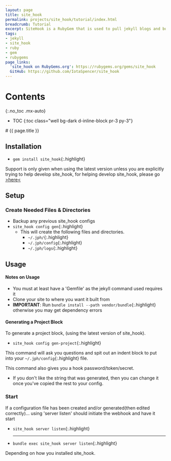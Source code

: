 ```yaml
---
layout: page
title: site_hook
permalink: projects/site_hook/tutorial/index.html
breadcrumb: Tutorial
excerpt: SiteHook is a RubyGem that is used to pull jekyll blogs and build them as a intermediary between a git service webhook and a production server.
tags:
- jekyll
- site_hook
- ruby
- gem
- rubygems
page_links:
  'site_hook on RubyGems.org': https://rubygems.org/gems/site_hook
  GitHub: https://github.com/IotaSpencer/site_hook
---
```

<div class="float-right card bg-dark ml-4 mr-2" style="order: 2;" markdown="1">

# Contents
{:.no_toc .mx-auto}

* TOC
{:toc class="well bg-dark d-inline-block pr-3 py-3"}
</div>

<div markdown="1">
# {{ page.title }}

## Installation

* `gem install site_hook`{:.highlight}

Support is only given when using the latest version unless you are explicitly trying to help develop site_hook,
for helping develop site_hook, please go [>here<](/projects/site_hook/developing/)

## Setup

### Create Needed Files & Directories
* Backup any previous site_hook configs
* `site_hook config gen`{:.highlight}
  * This will create the following files and directories.
    * `~/.jph/`{:.highlight}
    * `~/.jph/config`{:.highlight}
    * `~/.jph/logs`{:.highlight}

## Usage

#### Notes on Usage
* You must at least have a 'Gemfile' as the jekyll command used requires it
* Clone your site to where you want it built from
* **IMPORTANT**: Run `bundle install --path vendor/bundle`{:.highlight}
    otherwise you may get dependency errors

#### Generating a Project Block
To generate a project block, (using the latest version of site_hook).
* `site_hook config gen-project`{:.highlight}

This command will ask you questions and spit out an indent block to put into your `~/.jph/config`{:.highlight} file.

This command also gives you a hook password/token/secret.
* If you don't like the string that was generated, then you can change it once you've copied the rest to your config.

### Start

  If a configuration file has been created and/or generated(then edited correctly)... using 'server listen' should initiate the webhook and have it start

* `site_hook server listen`{:.highlight}
  <hr class="d-flex justify-content-center hr-text" data-content="or">

* `bundle exec site_hook server listen`{:.highlight}

Depending on how you installed site_hook.
</div>